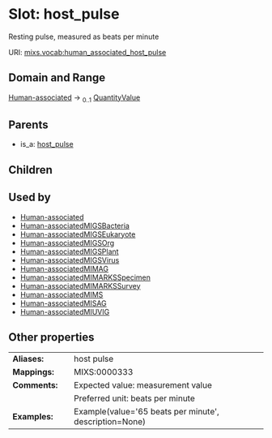 
# Slot: host_pulse


Resting pulse, measured as beats per minute

URI: [mixs.vocab:human_associated_host_pulse](https://w3id.org/mixs/vocab/human_associated_host_pulse)


## Domain and Range

[Human-associated](Human-associated.md) &#8594;  <sub>0..1</sub> [QuantityValue](QuantityValue.md)

## Parents

 *  is_a: [host_pulse](host_pulse.md)

## Children


## Used by

 * [Human-associated](Human-associated.md)
 * [Human-associatedMIGSBacteria](Human-associatedMIGSBacteria.md)
 * [Human-associatedMIGSEukaryote](Human-associatedMIGSEukaryote.md)
 * [Human-associatedMIGSOrg](Human-associatedMIGSOrg.md)
 * [Human-associatedMIGSPlant](Human-associatedMIGSPlant.md)
 * [Human-associatedMIGSVirus](Human-associatedMIGSVirus.md)
 * [Human-associatedMIMAG](Human-associatedMIMAG.md)
 * [Human-associatedMIMARKSSpecimen](Human-associatedMIMARKSSpecimen.md)
 * [Human-associatedMIMARKSSurvey](Human-associatedMIMARKSSurvey.md)
 * [Human-associatedMIMS](Human-associatedMIMS.md)
 * [Human-associatedMISAG](Human-associatedMISAG.md)
 * [Human-associatedMIUVIG](Human-associatedMIUVIG.md)

## Other properties

|  |  |  |
| --- | --- | --- |
| **Aliases:** | | host pulse |
| **Mappings:** | | MIXS:0000333 |
| **Comments:** | | Expected value: measurement value |
|  | | Preferred unit: beats per minute |
| **Examples:** | | Example(value='65 beats per minute', description=None) |

